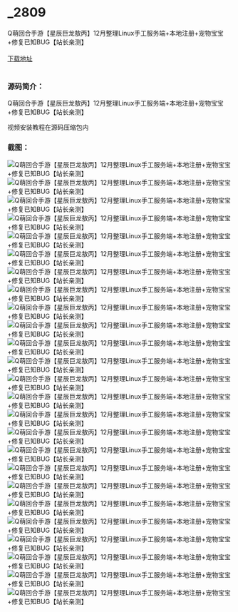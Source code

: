 # _2809
Q萌回合手游【星辰巨龙敖丙】12月整理Linux手工服务端+本地注册+宠物宝宝+修复已知BUG【站长亲测】
<br/></br>
[下载地址](https://www.uuid2.com/2809.html "下载地址")
<br/></br>
<h3>源码简介：</h3>
<p>Q萌回合手游【星辰巨龙敖丙】12月整理Linux手工服务端+本地注册+宠物宝宝+修复已知BUG【站长亲测】<p>
<p>视频安装教程在源码压缩包内<p>
<h3>截图：</h3>
<img src="https://www.uuid2.com/wp-content/uploads/img/202112/12bc93c703.jpg" alt="Q萌回合手游【星辰巨龙敖丙】12月整理Linux手工服务端+本地注册+宠物宝宝+修复已知BUG【站长亲测】"><img src="https://www.uuid2.com/wp-content/uploads/img/202112/0843ca4931.jpg" alt="Q萌回合手游【星辰巨龙敖丙】12月整理Linux手工服务端+本地注册+宠物宝宝+修复已知BUG【站长亲测】"><img src="https://www.uuid2.com/wp-content/uploads/img/202112/7365a40566.jpg" alt="Q萌回合手游【星辰巨龙敖丙】12月整理Linux手工服务端+本地注册+宠物宝宝+修复已知BUG【站长亲测】"><img src="https://www.uuid2.com/wp-content/uploads/img/202112/8da7655722.jpg" alt="Q萌回合手游【星辰巨龙敖丙】12月整理Linux手工服务端+本地注册+宠物宝宝+修复已知BUG【站长亲测】"><img src="https://www.uuid2.com/wp-content/uploads/img/202112/a4ae9e3260.jpg" alt="Q萌回合手游【星辰巨龙敖丙】12月整理Linux手工服务端+本地注册+宠物宝宝+修复已知BUG【站长亲测】"><img src="https://www.uuid2.com/wp-content/uploads/img/202112/5dbf10a831.jpg" alt="Q萌回合手游【星辰巨龙敖丙】12月整理Linux手工服务端+本地注册+宠物宝宝+修复已知BUG【站长亲测】"><img src="https://www.uuid2.com/wp-content/uploads/img/202112/c010afa139.jpg" alt="Q萌回合手游【星辰巨龙敖丙】12月整理Linux手工服务端+本地注册+宠物宝宝+修复已知BUG【站长亲测】"><img src="https://www.uuid2.com/wp-content/uploads/img/202112/d87db3e285.jpg" alt="Q萌回合手游【星辰巨龙敖丙】12月整理Linux手工服务端+本地注册+宠物宝宝+修复已知BUG【站长亲测】"><img src="https://www.uuid2.com/wp-content/uploads/img/202112/11776b8457.jpg" alt="Q萌回合手游【星辰巨龙敖丙】12月整理Linux手工服务端+本地注册+宠物宝宝+修复已知BUG【站长亲测】"><img src="https://www.uuid2.com/wp-content/uploads/img/202112/f50ab39625.jpg" alt="Q萌回合手游【星辰巨龙敖丙】12月整理Linux手工服务端+本地注册+宠物宝宝+修复已知BUG【站长亲测】"><img src="https://www.uuid2.com/wp-content/uploads/img/202112/4373a76236.jpg" alt="Q萌回合手游【星辰巨龙敖丙】12月整理Linux手工服务端+本地注册+宠物宝宝+修复已知BUG【站长亲测】"><img src="https://www.uuid2.com/wp-content/uploads/img/202112/159b8da312.jpg" alt="Q萌回合手游【星辰巨龙敖丙】12月整理Linux手工服务端+本地注册+宠物宝宝+修复已知BUG【站长亲测】"><img src="https://www.uuid2.com/wp-content/uploads/img/202112/b45a239814.jpg" alt="Q萌回合手游【星辰巨龙敖丙】12月整理Linux手工服务端+本地注册+宠物宝宝+修复已知BUG【站长亲测】"><img src="https://www.uuid2.com/wp-content/uploads/img/202112/0384dae896.jpg" alt="Q萌回合手游【星辰巨龙敖丙】12月整理Linux手工服务端+本地注册+宠物宝宝+修复已知BUG【站长亲测】"><img src="https://www.uuid2.com/wp-content/uploads/img/202112/176e88f205.jpg" alt="Q萌回合手游【星辰巨龙敖丙】12月整理Linux手工服务端+本地注册+宠物宝宝+修复已知BUG【站长亲测】"><img src="https://www.uuid2.com/wp-content/uploads/img/202112/2132938850.jpg" alt="Q萌回合手游【星辰巨龙敖丙】12月整理Linux手工服务端+本地注册+宠物宝宝+修复已知BUG【站长亲测】"><img src="https://www.uuid2.com/wp-content/uploads/img/202112/d98cf22754.jpg" alt="Q萌回合手游【星辰巨龙敖丙】12月整理Linux手工服务端+本地注册+宠物宝宝+修复已知BUG【站长亲测】"><img src="https://www.uuid2.com/wp-content/uploads/img/202112/85092cc714.jpg" alt="Q萌回合手游【星辰巨龙敖丙】12月整理Linux手工服务端+本地注册+宠物宝宝+修复已知BUG【站长亲测】"><img src="https://www.uuid2.com/wp-content/uploads/img/202112/95aa25b551.jpg" alt="Q萌回合手游【星辰巨龙敖丙】12月整理Linux手工服务端+本地注册+宠物宝宝+修复已知BUG【站长亲测】"><img src="https://www.uuid2.com/wp-content/uploads/img/202112/dd9ce11952.jpg" alt="Q萌回合手游【星辰巨龙敖丙】12月整理Linux手工服务端+本地注册+宠物宝宝+修复已知BUG【站长亲测】"><img src="https://www.uuid2.com/wp-content/uploads/img/202112/2c4bcd5324.jpg" alt="Q萌回合手游【星辰巨龙敖丙】12月整理Linux手工服务端+本地注册+宠物宝宝+修复已知BUG【站长亲测】"><img src="https://www.uuid2.com/wp-content/uploads/img/202112/a6edcef159.jpg" alt="Q萌回合手游【星辰巨龙敖丙】12月整理Linux手工服务端+本地注册+宠物宝宝+修复已知BUG【站长亲测】"><img src="https://www.uuid2.com/wp-content/uploads/img/202112/04b2fa9359.jpg" alt="Q萌回合手游【星辰巨龙敖丙】12月整理Linux手工服务端+本地注册+宠物宝宝+修复已知BUG【站长亲测】"><img src="https://www.uuid2.com/wp-content/uploads/img/202112/20ec1f3276.jpg" alt="Q萌回合手游【星辰巨龙敖丙】12月整理Linux手工服务端+本地注册+宠物宝宝+修复已知BUG【站长亲测】"><img src="https://www.uuid2.com/wp-content/uploads/img/202112/e6c8514862.jpg" alt="Q萌回合手游【星辰巨龙敖丙】12月整理Linux手工服务端+本地注册+宠物宝宝+修复已知BUG【站长亲测】">
